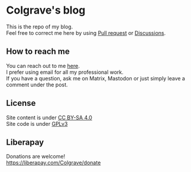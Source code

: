 # Colgrave's blog
This is the repo of my blog.  
Feel free to correct me here by using [Pull request](https://github.com/C0lgrave34/C0lgrave34.github.io/pulls) or [Discussions](https://github.com/C0lgrave34/C0lgrave34.github.io/discussions).  

## How to reach me
You can reach out to me [here](https://hanqixu.com/contact/).  
I prefer using email for all my professional work.  
If you have a question, ask me on Matrix, Mastodon or just simply leave a comment under the post. 

## License
Site content is under [CC BY-SA 4.0](https://creativecommons.org/licenses/by-sa/4.0/)  
Site code is under [GPLv3](https://www.gnu.org/licenses/gpl-3.0.html/)

## Liberapay
Donations are welcome!  
https://liberapay.com/Colgrave/donate
